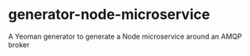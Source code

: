 # generator-node-microservice
A Yeoman generator to generate a Node microservice around an AMQP broker
